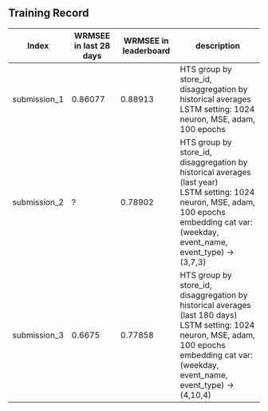 ## Training Record

| **Index** | **WRMSEE in last 28 days** | **WRMSEE in leaderboard** | **description** |
|-----------|----------------------------|---------------------------|-----------------|
| submission_1 | 0.86077 | 0.88913 | HTS group by store_id, disaggregation by historical averages<br/> LSTM setting: 1024 neuron, MSE, adam, 100 epochs | 
| submission_2 | ? | 0.78902 | HTS group by store_id, disaggregation by historical averages (last year)<br/> LSTM setting: 1024 neuron, MSE, adam, 100 epochs <br/> embedding cat var: (weekday, event_name, event_type) -> (3,7,3) |
| submission_3 | 0.6675 | 0.77858 | HTS group by store_id, disaggregation by historical averages (last 180 days)<br/> LSTM setting: 1024 neuron, MSE, adam, 100 epochs <br/> embedding cat var: (weekday, event_name, event_type) -> (4,10,4) |

